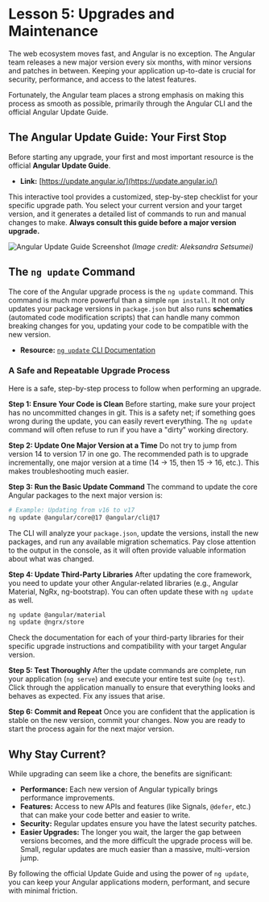 # Lesson 5: Upgrades and Maintenance

The web ecosystem moves fast, and Angular is no exception. The Angular team releases a new major version every six months, with minor versions and patches in between. Keeping your application up-to-date is crucial for security, performance, and access to the latest features.

Fortunately, the Angular team places a strong emphasis on making this process as smooth as possible, primarily through the Angular CLI and the official Angular Update Guide.

## The Angular Update Guide: Your First Stop

Before starting any upgrade, your first and most important resource is the official **Angular Update Guide**.

- **Link:** [https://update.angular.io/](https://update.angular.io/)

This interactive tool provides a customized, step-by-step checklist for your specific upgrade path. You select your current version and your target version, and it generates a detailed list of commands to run and manual changes to make. **Always consult this guide before a major version upgrade.**

![Angular Update Guide Screenshot](https://miro.medium.com/v2/resize:fit:1400/format:webp/1*e4v6w8Y7Z5j6k9Q3jJ3g9g.png)
*(Image credit: Aleksandra Setsumei)*

## The `ng update` Command

The core of the Angular upgrade process is the `ng update` command. This command is much more powerful than a simple `npm install`. It not only updates your package versions in `package.json` but also runs **schematics** (automated code modification scripts) that can handle many common breaking changes for you, updating your code to be compatible with the new version.

- **Resource:** [`ng update` CLI Documentation](https://angular.dev/cli/update)

### A Safe and Repeatable Upgrade Process

Here is a safe, step-by-step process to follow when performing an upgrade.

**Step 1: Ensure Your Code is Clean**
Before starting, make sure your project has no uncommitted changes in git. This is a safety net; if something goes wrong during the update, you can easily revert everything. The `ng update` command will often refuse to run if you have a "dirty" working directory.

**Step 2: Update One Major Version at a Time**
Do not try to jump from version 14 to version 17 in one go. The recommended path is to upgrade incrementally, one major version at a time (14 -> 15, then 15 -> 16, etc.). This makes troubleshooting much easier.

**Step 3: Run the Basic Update Command**
The command to update the core Angular packages to the next major version is:

```bash
# Example: Updating from v16 to v17
ng update @angular/core@17 @angular/cli@17
```
The CLI will analyze your `package.json`, update the versions, install the new packages, and run any available migration schematics. Pay close attention to the output in the console, as it will often provide valuable information about what was changed.

**Step 4: Update Third-Party Libraries**
After updating the core framework, you need to update your other Angular-related libraries (e.g., Angular Material, NgRx, ng-bootstrap). You can often update these with `ng update` as well.

```bash
ng update @angular/material
ng update @ngrx/store
```
Check the documentation for each of your third-party libraries for their specific upgrade instructions and compatibility with your target Angular version.

**Step 5: Test Thoroughly**
After the update commands are complete, run your application (`ng serve`) and execute your entire test suite (`ng test`). Click through the application manually to ensure that everything looks and behaves as expected. Fix any issues that arise.

**Step 6: Commit and Repeat**
Once you are confident that the application is stable on the new version, commit your changes. Now you are ready to start the process again for the next major version.

## Why Stay Current?

While upgrading can seem like a chore, the benefits are significant:
-   **Performance:** Each new version of Angular typically brings performance improvements.
-   **Features:** Access to new APIs and features (like Signals, `@defer`, etc.) that can make your code better and easier to write.
-   **Security:** Regular updates ensure you have the latest security patches.
-   **Easier Upgrades:** The longer you wait, the larger the gap between versions becomes, and the more difficult the upgrade process will be. Small, regular updates are much easier than a massive, multi-version jump.

By following the official Update Guide and using the power of `ng update`, you can keep your Angular applications modern, performant, and secure with minimal friction.